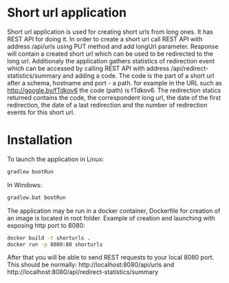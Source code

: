 # Short url application
Short url application is used for creating short urls from long ones. It has REST API for doing it. In order to create a short url call REST API  with address /api/urls using PUT method and add longUrl parameter. Response will contain a created short url which can be used to be redirected to the long url. Additionaly the application gathers statistics of redirection event which can be accessed by calling REST API with address /api/redirect-statistics/summary and adding a code. The code is the part of a short url after a schema, hostname and port - a path. for example in the URL such as http://google.by/fTdkov6 the code (path) is fTdkov6. The redirection statics returned contains the code, the correspondent long url, the date of the first redirection, the date of a last redirection and the number of redirection events for this short url.

# Installation
To launch the application in Linux:
```sh
gradlew bootRun
```
In Windows:
```sh
gradlew.bat bootRun
```
The application may be run in  a docker container, Dockerfile for creation of an image is located in root folder. Example of creation and launching with exposing http port to 8080:
```sh
docker build -t shorturls .
docker run -p 8080:80 shorturls
```
After that you will be able to send REST requests to your local 8080 port. This should be normally:
http://localhost:8080/api/urls and http://localhost:8080/api/redirect-statistics/summary
